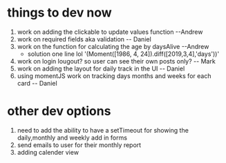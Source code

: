 things to dev now
===============
1. work on adding the clickable to update values function --Andrew
1. work on required fields aka validation -- Daniel
1. work on the function for calculating the age by daysAlive --Andrew
    * solution one line lol '(Moment([1986, 4, 24]).diff([2019,3,4],'days'))'
1. work on login lougout? so user can see their own posts only? -- Mark
1. work on adding the layout for daily track in the UI -- Daniel
1. using momentJS work on tracking days months and weeks for each card -- Daniel

other dev options
===============
1. need to add the ability to have a setTimeout for showing the daily,monthly and weekly add in forms
1. send emails to user for their monthly report
1. adding calender view
